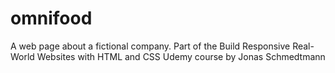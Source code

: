 # omnifood
A web page about a fictional company. Part of the Build Responsive Real-World Websites with HTML and CSS Udemy course by Jonas Schmedtmann
